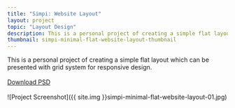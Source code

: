 ```yaml
---
title: "Simpi: Website Layout"
layout: project
topic: "Layout Design"
description: This is a personal project of creating a simple flat layout which can be presented with grid system for responsive design.
thumbnail: simpi-minimal-flat-website-layout-thumbnail
---
```

This is a personal project of creating a simple flat layout which can be presented with grid system for responsive design.
<br><br>
<a href="http://bit.ly/1DZKREH" class="primary-button js-force-center" target="_blank">Download PSD</a>
<br><br>
![Project Screenshot]({{ site.img }}simpi-minimal-flat-website-layout-01.jpg)